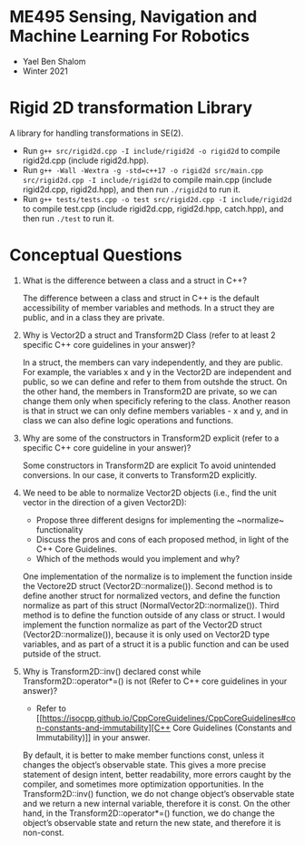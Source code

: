 # ME495 Sensing, Navigation and Machine Learning For Robotics
* Yael Ben Shalom
* Winter 2021


# Rigid 2D transformation Library
A library for handling transformations in SE(2).
* Run `g++ src/rigid2d.cpp -I include/rigid2d -o rigid2d` to compile rigid2d.cpp (include rigid2d.hpp).
* Run `g++ -Wall -Wextra -g -std=c++17 -o rigid2d src/main.cpp src/rigid2d.cpp -I include/rigid2d` to compile main.cpp (include rigid2d.cpp, rigid2d.hpp), and then run `./rigid2d` to run it.
* Run `g++ tests/tests.cpp -o test src/rigid2d.cpp -I include/rigid2d` to compile test.cpp (include rigid2d.cpp, rigid2d.hpp, catch.hpp), and then run `./test` to run it.


# Conceptual Questions
1. What is the difference between a class and a struct in C++?

   The difference between a class and struct in C++ is the default accessibility of member variables and methods. In a struct they are public, and in a class they are private.

2. Why is Vector2D a struct and Transform2D Class (refer to at least 2 specific C++ core guidelines in your answer)?

   In a struct, the members can vary independently, and they are public. For example, the variables x and y in the Vector2D are independent and public, so we can define and refer to them from outshde the struct. On the other hand, the members in Transform2D are private, so we can change them only when specificly refering to the class.
   Another reason is that in struct we can only define members variables - x and y, and in class we can also define logic operations and functions.

3. Why are some of the constructors in Transform2D explicit (refer to a specific C++ core guideline in your answer)?

   Some constructors in Transform2D are explicit To avoid unintended conversions. In our case, it converts to Transform2D explicitly.

4. We need to be able to normalize Vector2D objects (i.e., find the unit vector in the direction of a given Vector2D):
   - Propose three different designs for implementing the ~normalize~ functionality
   - Discuss the pros and cons of each proposed method, in light of the C++ Core Guidelines.
   - Which of the methods would you implement and why?

   One implementation of the normalize is to implement the function inside the Vectore2D struct (Vector2D::normalize()). Second method is to define another struct for normalized vectors, and define the function normalize as part of this struct (NormalVector2D::normalize()). Third method is to define the function outside of any class or struct.
   I would implement the function normalize as part of the Vector2D struct (Vector2D::normalize()), because it is only used on Vector2D type variables, and as part of a struct it is a public function and can be used putside of the struct.

5. Why is Transform2D::inv() declared const while Transform2D::operator*=() is not (Refer to C++ core guidelines in your answer)?
   - Refer to [[https://isocpp.github.io/CppCoreGuidelines/CppCoreGuidelines#con-constants-and-immutability][C++ Core Guidelines (Constants and Immutability)]] in your answer.

   By default, it is better to make member functions const, unless it changes the object’s observable state. This gives a more precise statement of design intent, better readability, more errors caught by the compiler, and sometimes more optimization opportunities. In the Transform2D::inv() function, we do not change object’s observable state and we return a new internal variable, therefore it is const. On the other hand, in the Transform2D::operator*=() function, we do change the object’s observable state and return the new state, and therefore it is non-const.